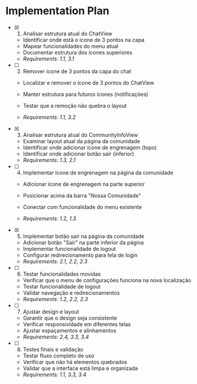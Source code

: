 # Implementation Plan

- [x] 1. Analisar estrutura atual do ChatView


  - Identificar onde está o ícone de 3 pontos na capa
  - Mapear funcionalidades do menu atual
  - Documentar estrutura dos ícones superiores
  - _Requirements: 1.1, 3.1_



- [ ] 2. Remover ícone de 3 pontos da capa do chat
  - Localizar e remover o ícone de 3 pontos do ChatView
  - Manter estrutura para futuros ícones (notificações)


  - Testar que a remoção não quebra o layout
  - _Requirements: 1.1, 3.2_

- [x] 3. Analisar estrutura atual do CommunityInfoView


  - Examinar layout atual da página da comunidade
  - Identificar onde adicionar ícone de engrenagem (topo)
  - Identificar onde adicionar botão sair (inferior)
  - _Requirements: 1.3, 2.1_



- [ ] 4. Implementar ícone de engrenagem na página da comunidade
  - Adicionar ícone de engrenagem na parte superior
  - Posicionar acima da barra "Nossa Comunidade"


  - Conectar com funcionalidade do menu existente
  - _Requirements: 1.2, 1.3_

- [x] 5. Implementar botão sair na página da comunidade

  - Adicionar botão "Sair" na parte inferior da página
  - Implementar funcionalidade de logout
  - Configurar redirecionamento para tela de login
  - _Requirements: 2.1, 2.2, 2.3_



- [ ] 6. Testar funcionalidades movidas
  - Verificar que o menu de configurações funciona na nova localização
  - Testar funcionalidade de logout
  - Validar navegação e redirecionamentos
  - _Requirements: 1.2, 2.2, 2.3_

- [ ] 7. Ajustar design e layout
  - Garantir que o design seja consistente
  - Verificar responsividade em diferentes telas
  - Ajustar espaçamentos e alinhamentos
  - _Requirements: 2.4, 3.3, 3.4_

- [ ] 8. Testes finais e validação
  - Testar fluxo completo de uso
  - Verificar que não há elementos quebrados
  - Validar que a interface está limpa e organizada
  - _Requirements: 1.1, 3.3, 3.4_